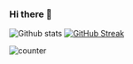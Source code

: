 ### Hi there 👋

<!--
**Jorris-N/Jorris-N** is a ✨ _special_ ✨ repository because its `README.md` (this file) appears on your GitHub profile.

Here are some ideas to get you started:

- 🔭 I’m currently working on ...
- 🌱 I’m currently learning ...
- 👯 I’m looking to collaborate on ...
- 🤔 I’m looking for help with ...
- 💬 Ask me about ...
- 📫 How to reach me: ...
- 😄 Pronouns: ...
- ⚡ Fun fact: ...
-->


![Github stats](https://github-readme-stats.vercel.app/api?username=yourGithubUsername) [![GitHub Streak](https://github-readme-streak-stats.herokuapp.com?user=Jorris-N)](https://git.io/streak-stats)

![counter](https://en3u0zpc8nexd5s.m.pipedream.net)
